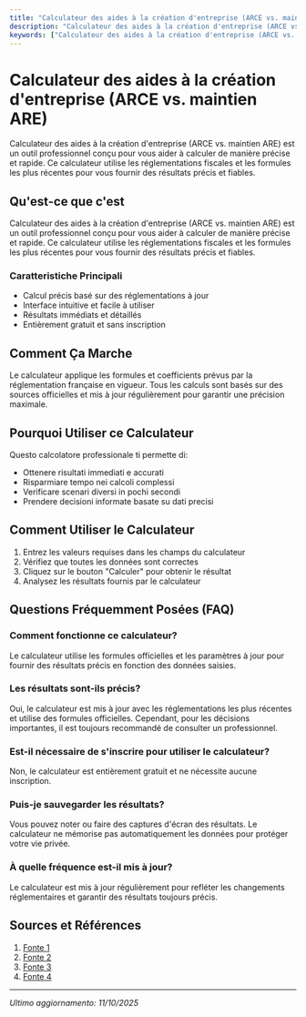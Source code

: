 ```yaml
---
title: "Calculateur des aides à la création d'entreprise (ARCE vs. maintien ARE)"
description: "Calculateur des aides à la création d'entreprise (ARCE vs. maintien ARE) est un outil professionnel conçu pour vous aider à calculer de manière précise et rapide. Ce calculateur utilise les réglementations fiscales et les formules les plus récentes pour vous fournir des résultats précis et fiables."
keywords: ["Calculateur des aides à la création d'entreprise (ARCE vs. maintien ARE)", "calcolatore", "calcolo online"]
---
```


# Calculateur des aides à la création d'entreprise (ARCE vs. maintien ARE)

Calculateur des aides à la création d'entreprise (ARCE vs. maintien ARE) est un outil professionnel conçu pour vous aider à calculer de manière précise et rapide. Ce calculateur utilise les réglementations fiscales et les formules les plus récentes pour vous fournir des résultats précis et fiables.

## Qu'est-ce que c'est

Calculateur des aides à la création d'entreprise (ARCE vs. maintien ARE) est un outil professionnel conçu pour vous aider à calculer de manière précise et rapide. Ce calculateur utilise les réglementations fiscales et les formules les plus récentes pour vous fournir des résultats précis et fiables.

### Caratteristiche Principali

- Calcul précis basé sur des réglementations à jour
- Interface intuitive et facile à utiliser
- Résultats immédiats et détaillés
- Entièrement gratuit et sans inscription

## Comment Ça Marche

Le calculateur applique les formules et coefficients prévus par la réglementation française en vigueur. Tous les calculs sont basés sur des sources officielles et mis à jour régulièrement pour garantir une précision maximale.

## Pourquoi Utiliser ce Calculateur

Questo calcolatore professionale ti permette di:

- Ottenere risultati immediati e accurati
- Risparmiare tempo nei calcoli complessi
- Verificare scenari diversi in pochi secondi
- Prendere decisioni informate basate su dati precisi

## Comment Utiliser le Calculateur

1. Entrez les valeurs requises dans les champs du calculateur
2. Vérifiez que toutes les données sont correctes
3. Cliquez sur le bouton "Calculer" pour obtenir le résultat
4. Analysez les résultats fournis par le calculateur

## Questions Fréquemment Posées (FAQ)

### Comment fonctionne ce calculateur?

Le calculateur utilise les formules officielles et les paramètres à jour pour fournir des résultats précis en fonction des données saisies.

### Les résultats sont-ils précis?

Oui, le calculateur est mis à jour avec les réglementations les plus récentes et utilise des formules officielles. Cependant, pour les décisions importantes, il est toujours recommandé de consulter un professionnel.

### Est-il nécessaire de s'inscrire pour utiliser le calculateur?

Non, le calculateur est entièrement gratuit et ne nécessite aucune inscription.

### Puis-je sauvegarder les résultats?

Vous pouvez noter ou faire des captures d'écran des résultats. Le calculateur ne mémorise pas automatiquement les données pour protéger votre vie privée.

### À quelle fréquence est-il mis à jour?

Le calculateur est mis à jour régulièrement pour refléter les changements réglementaires et garantir des résultats toujours précis.

## Sources et Références

1. [Fonte 1](https://www.francetravail.fr/candidat/je-creereprends-une-entreprise/les-aides-financieres-creation-d/aide-a-la-reprise-et-a-la-creati.html)
2. [Fonte 2](https://www.socic.fr/ressources-comptabilite/articles/droits-au-chomage-du-createur-d-entreprise-en-2024-comprendre-l-are-et-l-arce-pour-maximiser-vos-aides)
3. [Fonte 3](https://www.portail-autoentrepreneur.fr/academie/cumul/pole-emploi-are-arce)
4. [Fonte 4](https://www.jaimelapaperasse.com/arce-maintien-are/)

---

*Ultimo aggiornamento: 11/10/2025*
